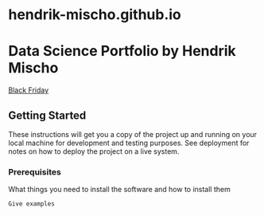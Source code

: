 # hendrik-mischo.github.io
# Data Science Portfolio by Hendrik Mischo

[Black Friday](https://hendrik-mischo.github.io/Projects/Black_Friday/Black_Friday.html)

## Getting Started

These instructions will get you a copy of the project up and running on your local machine for development and testing purposes. See deployment for notes on how to deploy the project on a live system.

### Prerequisites

What things you need to install the software and how to install them

```
Give examples
```
